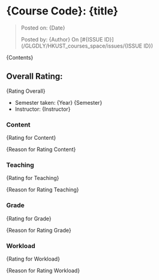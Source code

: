 # {Course Code}: {title}

> Posted on: {Date}
> 
> Posted by: {Author} On [#{ISSUE ID}](/GLGDLY/HKUST_courses_space/issues/{ISSUE ID})

{Contents}

## Overall Rating:
{Rating Overall}

- Semester taken: {Year} {Semester}
- Instructor: {Instructor}

### Content

{Rating for Content}

{Reason for Rating Content}

### Teaching

{Rating for Teaching}

{Reason for Rating Teaching}

### Grade

{Rating for Grade}

{Reason for Rating Grade}

### Workload

{Rating for Workload}

{Reason for Rating Workload}

